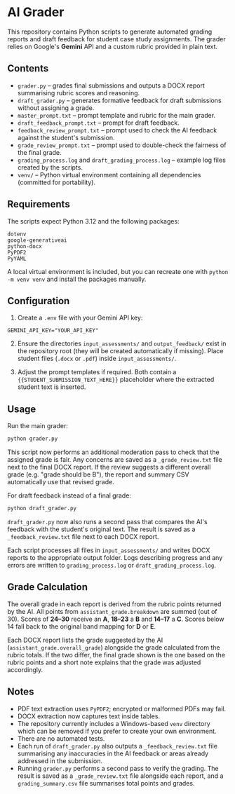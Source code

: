 # AI Grader

This repository contains Python scripts to generate automated grading reports and draft feedback for student case study assignments. The grader relies on Google's **Gemini** API and a custom rubric provided in plain text.

## Contents

- `grader.py` – grades final submissions and outputs a DOCX report summarising rubric scores and reasoning.
- `draft_grader.py` – generates formative feedback for draft submissions without assigning a grade.
- `master_prompt.txt` – prompt template and rubric for the main grader.
- `draft_feedback_prompt.txt` – prompt for draft feedback.
- `feedback_review_prompt.txt` – prompt used to check the AI feedback against the student's submission.
- `grade_review_prompt.txt` – prompt used to double-check the fairness of the final grade.
- `grading_process.log` and `draft_grading_process.log` – example log files created by the scripts.
- `venv/` – Python virtual environment containing all dependencies (committed for portability).

## Requirements

The scripts expect Python 3.12 and the following packages:

```
dotenv
google-generativeai
python-docx
PyPDF2
PyYAML
```

A local virtual environment is included, but you can recreate one with `python -m venv venv` and install the packages manually.

## Configuration

1. Create a `.env` file with your Gemini API key:

```
GEMINI_API_KEY="YOUR_API_KEY"
```

2. Ensure the directories `input_assessments/` and `output_feedback/` exist in the repository root (they will be created automatically if missing). Place student files (`.docx` or `.pdf`) inside `input_assessments/`.

3. Adjust the prompt templates if required. Both contain a `{{STUDENT_SUBMISSION_TEXT_HERE}}` placeholder where the extracted student text is inserted.

## Usage

Run the main grader:

```bash
python grader.py
```
This script now performs an additional moderation pass to check that the assigned grade is fair. Any concerns are saved as a `_grade_review.txt` file next to the final DOCX report. If the review suggests a different overall grade (e.g. "grade should be B"), the report and summary CSV automatically use that revised grade.

For draft feedback instead of a final grade:

```bash
python draft_grader.py
```

`draft_grader.py` now also runs a second pass that compares the AI's feedback
with the student's original text. The result is saved as a `_feedback_review.txt`
file next to each DOCX report.

Each script processes all files in `input_assessments/` and writes DOCX reports to the appropriate output folder. Logs describing progress and any errors are written to `grading_process.log` or `draft_grading_process.log`.

## Grade Calculation

The overall grade in each report is derived from the rubric points returned by the AI. All points from `assistant_grade.breakdown` are summed (out of 30). Scores of **24–30** receive an **A**, **18–23** a **B** and **14–17** a **C**. Scores below 14 fall back to the original band mapping for **D** or **E**.

Each DOCX report lists the grade suggested by the AI (`assistant_grade.overall_grade`) alongside the grade calculated from the rubric totals. If the two differ, the final grade shown is the one based on the rubric points and a short note explains that the grade was adjusted accordingly.

## Notes

- PDF text extraction uses `PyPDF2`; encrypted or malformed PDFs may fail.
- DOCX extraction now captures text inside tables.
- The repository currently includes a Windows-based `venv` directory which can be removed if you prefer to create your own environment.
- There are no automated tests.
- Each run of `draft_grader.py` also outputs a `_feedback_review.txt` file summarising any inaccuracies in the AI feedback or areas already addressed in the submission.
- Running `grader.py` performs a second pass to verify the grading. The result is saved as a `_grade_review.txt` file alongside each report, and a `grading_summary.csv` file summarises total points and grades.
